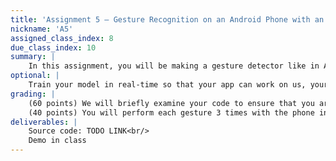 ```yaml
---
title: 'Assignment 5 – Gesture Recognition on an Android Phone with an Arduino'
nickname: 'A5'
assigned_class_index: 8
due_class_index: 10
summary: |
    In this assignment, you will be making a gesture detector like in Assignment 2. The machine learning part will still happen on the phone, just like before, but the sensing part will happen on the Arduino. The Arduino will be mounted on your body using the 3D printed part you made in Assignment 4. The accelerometer/gyroscope data should get transmitted from the Arduino to the phone and then processed to show the name of the predicted gesture on the phone. You are free to whatever code you want from earlier assignments.
optional: |
    Train your model in real-time so that your app can work on us, your instructors, without having us using the app beforehand. This means that your app will start with a blank model without any training data. There will be a button (or buttons) that we can hit to perform new gesture and assign labels to those gestures for training. On-the-fly, the model will train itself on that new data to create a personalized gesture model. After a "reasonable number" of gestures (5-10) per label, the model should be able to predict our gestures.
grading: |
    (60 points) We will briefly examine your code to ensure that you are using some form of machine learning to idenify which gesture is being performed. <br/>
    (40 points) You will perform each gesture 3 times with the phone in your hand. For full credit, your app must correctly identify at least 8 out of the 9 tries. -5 points for each extra mistake.
deliverables: |
    Source code: TODO LINK<br/>
    Demo in class
---
```

